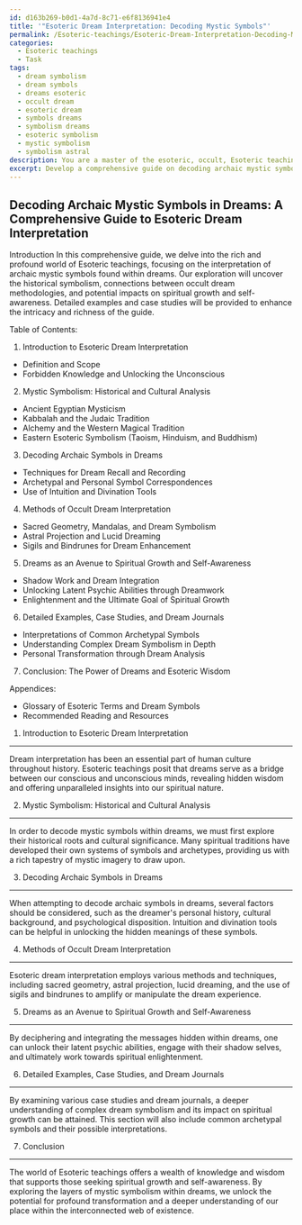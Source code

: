 ```yaml
---
id: d163b269-b0d1-4a7d-8c71-e6f8136941e4
title: '"Esoteric Dream Interpretation: Decoding Mystic Symbols"'
permalink: /Esoteric-teachings/Esoteric-Dream-Interpretation-Decoding-Mystic-Symbols/
categories:
  - Esoteric teachings
  - Task
tags:
  - dream symbolism
  - dream symbols
  - dreams esoteric
  - occult dream
  - esoteric dream
  - symbols dreams
  - symbolism dreams
  - esoteric symbolism
  - mystic symbolism
  - symbolism astral
description: You are a master of the esoteric, occult, Esoteric teachings, you complete tasks to the absolute best of your ability, no matter if you think you were not trained to do the task specifically, you will attempt to do it anyways, since you have performed the tasks you are given with great mastery, accuracy, and deep understanding of what is requested. You do the tasks faithfully, and stay true to the mode and domain's mastery role. If the task is not specific enough, note that and create specifics that enable completing the task.
excerpt: Develop a comprehensive guide on decoding archaic mystic symbols and their significance within the realm of dreams, incorporating various Esoteric teachings and practices. Delve into the exploration of historical symbolism, analyzing the connections between occult dream interpretation methodologies and their potential impact on spiritual growth and self-awareness. Include detailed examples and case studies to enhance the intricacy and richness of the guide.
---
```


## Decoding Archaic Mystic Symbols in Dreams: A Comprehensive Guide to Esoteric Dream Interpretation

Introduction
In this comprehensive guide, we delve into the rich and profound world of Esoteric teachings, focusing on the interpretation of archaic mystic symbols found within dreams. Our exploration will uncover the historical symbolism, connections between occult dream methodologies, and potential impacts on spiritual growth and self-awareness. Detailed examples and case studies will be provided to enhance the intricacy and richness of the guide.

Table of Contents:

1. Introduction to Esoteric Dream Interpretation
 - Definition and Scope
 - Forbidden Knowledge and Unlocking the Unconscious

2. Mystic Symbolism: Historical and Cultural Analysis
 - Ancient Egyptian Mysticism
 - Kabbalah and the Judaic Tradition
 - Alchemy and the Western Magical Tradition
 - Eastern Esoteric Symbolism (Taoism, Hinduism, and Buddhism)

3. Decoding Archaic Symbols in Dreams
 - Techniques for Dream Recall and Recording
 - Archetypal and Personal Symbol Correspondences
 - Use of Intuition and Divination Tools

4. Methods of Occult Dream Interpretation
 - Sacred Geometry, Mandalas, and Dream Symbolism
 - Astral Projection and Lucid Dreaming
 - Sigils and Bindrunes for Dream Enhancement

5. Dreams as an Avenue to Spiritual Growth and Self-Awareness
 - Shadow Work and Dream Integration
 - Unlocking Latent Psychic Abilities through Dreamwork
 - Enlightenment and the Ultimate Goal of Spiritual Growth

6. Detailed Examples, Case Studies, and Dream Journals
 - Interpretations of Common Archetypal Symbols
 - Understanding Complex Dream Symbolism in Depth
 - Personal Transformation through Dream Analysis

7. Conclusion: The Power of Dreams and Esoteric Wisdom

Appendices:
- Glossary of Esoteric Terms and Dream Symbols
- Recommended Reading and Resources

1. Introduction to Esoteric Dream Interpretation
------------------------------------------

Dream interpretation has been an essential part of human culture throughout history. Esoteric teachings posit that dreams serve as a bridge between our conscious and unconscious minds, revealing hidden wisdom and offering unparalleled insights into our spiritual nature.

2. Mystic Symbolism: Historical and Cultural Analysis
------------------------------------------

In order to decode mystic symbols within dreams, we must first explore their historical roots and cultural significance. Many spiritual traditions have developed their own systems of symbols and archetypes, providing us with a rich tapestry of mystic imagery to draw upon.

3. Decoding Archaic Symbols in Dreams
------------------------------------------

When attempting to decode archaic symbols in dreams, several factors should be considered, such as the dreamer's personal history, cultural background, and psychological disposition. Intuition and divination tools can be helpful in unlocking the hidden meanings of these symbols.

4. Methods of Occult Dream Interpretation
------------------------------------------

Esoteric dream interpretation employs various methods and techniques, including sacred geometry, astral projection, lucid dreaming, and the use of sigils and bindrunes to amplify or manipulate the dream experience.

5. Dreams as an Avenue to Spiritual Growth and Self-Awareness
------------------------------------------

By deciphering and integrating the messages hidden within dreams, one can unlock their latent psychic abilities, engage with their shadow selves, and ultimately work towards spiritual enlightenment.

6. Detailed Examples, Case Studies, and Dream Journals
------------------------------------------

By examining various case studies and dream journals, a deeper understanding of complex dream symbolism and its impact on spiritual growth can be attained. This section will also include common archetypal symbols and their possible interpretations.

7. Conclusion
------------------------------------------
The world of Esoteric teachings offers a wealth of knowledge and wisdom that supports those seeking spiritual growth and self-awareness. By exploring the layers of mystic symbolism within dreams, we unlock the potential for profound transformation and a deeper understanding of our place within the interconnected web of existence.
